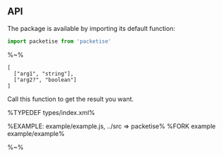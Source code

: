 ## API

The package is available by importing its default function:

```js
import packetise from 'packetise'
```

%~%

```## packetise
[
  ["arg1", "string"],
  ["arg2?", "boolean"]
]
```

Call this function to get the result you want.

%TYPEDEF types/index.xml%

%EXAMPLE: example/example.js, ../src => packetise%
%FORK example example/example%

%~%